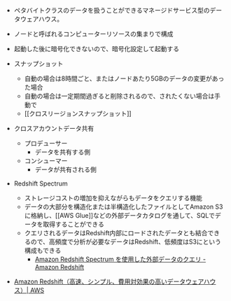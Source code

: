 - ペタバイトクラスのデータを扱うことができるマネージドサービス型のデータウェアハウス。
- ノードと呼ばれるコンピューターリソースの集まりで構成
- 起動した後に暗号化できないので、暗号化設定して起動する
- スナップショット
	- 自動の場合は8時間ごと、またはノードあたり5GBのデータの変更があった場合
	- 自動の場合は一定期間過ぎると削除されるので、されたくない場合は手動で
	- [[クロスリージョンスナップショット]]
- クロスアカウントデータ共有
	- プロデューサー
		- データを共有する側
	- コンシューマー
		- データが共有される側
- Redshift Spectrum
	- ストレージコストの増加を抑えながらもデータをクエリする機能
	- データの大部分を構造化または半構造化したファイルとしてAmazon S3に格納し、[[AWS Glue]]などの外部データカタログを通して、SQLでデータを取得することができる
	- クエリされるデータはRedshift内部にロードされたデータとも結合できるので、高頻度で分析が必要なデータはRedshift、低頻度はS3にという構成もできる
		- [Amazon Redshift Spectrum を使用した外部データのクエリ - Amazon Redshift](https://docs.aws.amazon.com/ja_jp/redshift/latest/dg/c-using-spectrum.html)

- [Amazon Redshift（高速、シンプル、費用対効果の高いデータウェアハウス）| AWS](https://aws.amazon.com/jp/redshift/)
